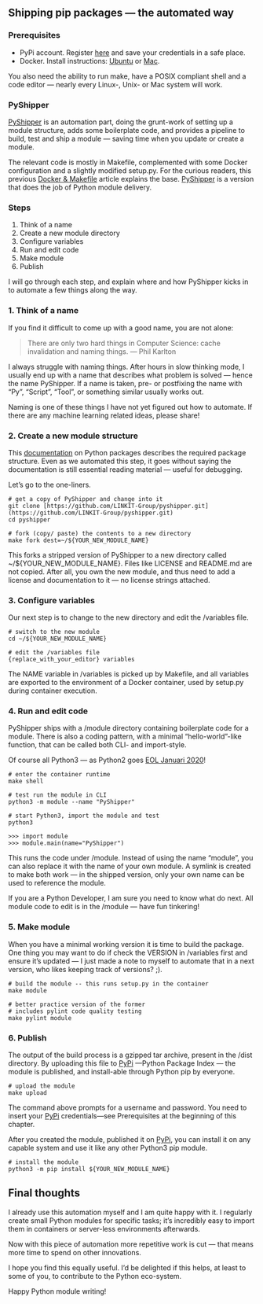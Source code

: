 ## Shipping pip packages — the automated way

### Prerequisites
* PyPi account. Register [here](https://pypi.org/account/register/) and save your credentials in a safe place.
* Docker. Install instructions: [Ubuntu](https://docs.docker.com/install/linux/docker-ce/ubuntu/#install-docker-ce) or [Mac](https://docs.docker.com/docker-for-mac/install/).

You also need the ability to run make, have a POSIX compliant shell and a code editor — nearly every Linux-, Unix- or Mac system will work.

### PyShipper
[PyShipper](https://github.com/LINKIT-Group/pyshipper) is an automation part, doing the grunt-work of setting up a module structure, adds some boilerplate code, and provides a pipeline to build, test and ship a module — saving time when you update or create a module.

The relevant code is mostly in Makefile, complemented with some Docker configuration and a slightly modified setup.py. For the curious readers, this previous [Docker & Makefile](https://itnext.io/docker-makefile-x-ops-sharing-infra-as-code-parts-ea6fa0d22946?source=friends_link&sk=1c42525c25039efadcbd25776a3019dd) article explains the base. [PyShipper](https://github.com/LINKIT-Group/pyshipper) is a version that does the job of Python module delivery.

### Steps
 1. Think of a name
 2. Create a new module directory
 3. Configure variables
 4. Run and edit code
 5. Make module
 6. Publish

I will go through each step, and explain where and how PyShipper kicks in to automate a few things along the way.

### 1. Think of a name
If you find it difficult to come up with a good name, you are not alone:
>   There are only two hard things in Computer Science: cache invalidation and naming things.  — Phil Karlton

I always struggle with naming things. After hours in slow thinking mode, I usually end up with a name that describes what problem is solved — hence the name PyShipper. If a name is taken, pre- or postfixing the name with “Py”, “Script”, “Tool”,  or something similar usually works out. 

Naming is one of these things I have not yet figured out how to automate. If there are any machine learning related ideas, please share!

### 2. Create a new module structure
This [documentation](https://python-packaging.readthedocs.io/en/latest/minimal.html) on Python packages describes the required package structure. Even as we automated this step, it goes without saying the documentation is still essential reading material — useful for debugging.

Let’s go to the one-liners.

    # get a copy of PyShipper and change into it
    git clone [https://github.com/LINKIT-Group/pyshipper.git](https://github.com/LINKIT-Group/pyshipper.git)
    cd pyshipper

    # fork (copy/ paste) the contents to a new directory
    make fork dest=~/${YOUR_NEW_MODULE_NAME}

This forks a stripped version of PyShipper to a new directory called ~/${YOUR_NEW_MODULE_NAME}. Files like LICENSE and README.md are not copied. After all, you own the new module, and thus need to add a license and documentation to it — no license strings attached.

### 3. Configure variables
Our next step is to change to the new directory and edit the /variables file.

    # switch to the new module
    cd ~/${YOUR_NEW_MODULE_NAME}

    # edit the /variables file
    {replace_with_your_editor} variables

The NAME variable in /variables is picked up by Makefile, and all variables are exported to the environment of a Docker container,  used by setup.py during container execution.

### 4. Run and edit code
PyShipper ships with a /module directory containing boilerplate code for a module. There is also a coding pattern, with a minimal “hello-world”-like function, that can be called both CLI- and import-style.

Of course all Python3 — as Python2 goes [EOL Januari 2020](https://www.ncsc.gov.uk/blog-post/time-to-shed-python-2)!

    # enter the container runtime
    make shell

    # test run the module in CLI
    python3 -m module --name "PyShipper"

    # start Python3, import the module and test
    python3

    >>> import module
    >>> module.main(name="PyShipper")

This runs the code under /module. Instead of using the name “module”, you can also replace it with the name of your own module. A symlink is created to make both work — in the shipped version, only your own name can be used to reference the module.

If you are a Python Developer, I am sure you need to know what do next. All module code to edit is in the /module — have fun tinkering!

### 5. Make module
When you have a minimal working version it is time to build the package. One thing you may want to do if check the VERSION in /variables first and ensure it’s updated — I just made a note to myself to automate that in a next version, who likes keeping track of versions? ;).

    # build the module -- this runs setup.py in the container
    make module

    # better practice version of the former
    # includes pylint code quality testing
    make pylint module

### 6. Publish
The output of the build process is a gzipped tar archive, present in the /dist directory. By uploading this file to [PyPi](https://pypi.org/) —Python Package Index — the module is published, and install-able through Python pip by everyone.

    # upload the module
    make upload

The command above prompts for a username and password. You need to insert your [PyPi](https://pypi.org/) credentials—see Prerequisites at the beginning of this chapter.

After you created the module, published it on [PyPi](https://pypi.org/), you can install it on any capable system and use it like any other Python3 pip module.

    # install the module
    python3 -m pip install ${YOUR_NEW_MODULE_NAME}

## Final thoughts
I already use this automation myself and I am quite happy with it. I regularly create small Python modules for specific tasks; it’s incredibly easy to import them in containers or server-less environments afterwards. 

Now with this piece of automation more repetitive work is cut — that means more time to spend on other innovations.

I hope you find this equally useful. I’d be delighted if this helps, at least to some of you, to contribute to the Python eco-system.

Happy Python module writing!
